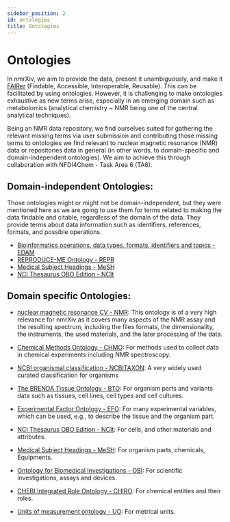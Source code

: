 ```yaml
---
sidebar_position: 2
id: ontologies
title: Ontologies
---
```


# Ontologies

In nmrXiv, we aim to provide the data, present it unambiguously, and make it [FAIRer](https://www.go-fair.org/fair-principles) (Findable, Accessible, Interoperable, Reusable). This can be facilitated by using ontologies. However, it is challenging to make ontologies exhaustive as new terms arise, especially in an emerging domain such as metabolomics (analytical chemistry ~ NMR being one of the central analytical techniques).

Being an NMR data repository, we find ourselves suited for gathering the relevant missing terms via user submission and contributing those missing terms to ontologies we find relevant to nuclear magnetic resonance (NMR) data or repositories data in general (in other words, to domain-specific and domain-independent ontologies). We aim to achieve this through collaboration with NFDI4Chem - Task Area 6 (TA6).

## Domain-independent Ontologies:
Those ontologies might or might not be domain-independent, but they were mentioned here as we are going to use them for terms related to making the data findable and citable, regardless of the domain of the data. They provide terms about data information such as identifiers, references, formats, and possible operations. 

* [Bioinformatics operations, data types, formats, identifiers and topics - EDAM](https://terminology.nfdi4chem.de/ts/ontologies/edam)
* [REPRODUCE-ME Ontology - REPR](https://www.ebi.ac.uk/ols/ontologies/reproduceme)
* [Medical Subject Headings - MeSH](https://meshb-prev.nlm.nih.gov/treeView)
* [NCI Thesaurus OBO Edition - NCIt](https://www.ebi.ac.uk/ols/ontologies/ncit)

## Domain specific Ontologies:

* [nuclear magnetic resonance CV - NMR](https://terminology.nfdi4chem.de/ts/ontologies/nmrcv):
This ontology is of a very high relevance for nmrXiv as it covers many aspects of the NMR assay and the resulting spectrum, including the files formats, the dimensionality, the instruments, the used materials, and the later processing of the data.
* [Chemical Methods Ontology - CHMO](https://terminology.nfdi4chem.de/ts/ontologies/chmo):
 For methods used to collect data in chemical experiments including NMR spectroscopy.

* [NCBI organismal classification - NCBITAXON](https://www.ebi.ac.uk/ols/ontologies/ncbitaxon): 
A very widely used curated classification for organisms 
* [The BRENDA Tissue Ontology - BTO](https://www.ebi.ac.uk/ols/ontologies/bto):
For organism parts and variants data such as tissues, cell lines, cell types and cell cultures.
* [Experimental Factor Ontology - EFO](https://www.ebi.ac.uk/ols/ontologies/efo):
 For many experimental variables, which can be used, e.g., to describe the tissue and the organism part.
* [NCI Thesaurus OBO Edition - NCIt](https://www.ebi.ac.uk/ols/ontologies/ncit): 
For cells, and other materials and attributes.
* [Medical Subject Headings - MeSH](https://meshb-prev.nlm.nih.gov/treeView):
For organism parts, chemicals, Equipments.
* [Ontology for Biomedical Investigations - OBI](https://terminology.nfdi4chem.de/ts/ontologies/obi):
For scientific investigations, assays and devices.
* [CHEBI Integrated Role Ontology - CHIRO](https://terminology.nfdi4chem.de/ts/ontologies/chiro):
For chemical entities and their roles.
* [Units of measurement ontology - UO](https://terminology.nfdi4chem.de/ts/ontologies/uo):
For metrical units.




<!-- Let's translate `docs/intro.md` to French.

## Configure i18n

Modify `docusaurus.config.js` to add support for the `fr` locale:

```js title="docusaurus.config.js"
module.exports = {
  i18n: {
    defaultLocale: 'en',
    locales: ['en', 'fr'],
  },
};
```

## Translate a doc

Copy the `docs/intro.md` file to the `i18n/fr` folder:

```bash
mkdir -p i18n/fr/docusaurus-plugin-content-docs/current/

cp docs/intro.md i18n/fr/docusaurus-plugin-content-docs/current/intro.md
```

Translate `i18n/fr/docusaurus-plugin-content-docs/current/intro.md` in French.

## Start your localized site

Start your site on the French locale:

```bash
npm run start -- --locale fr
```

Your localized site is accessible at `http://localhost:3000/fr/` and the `Getting Started` page is translated.

:::caution

In development, you can only use one locale at a same time.

:::

## Add a Locale Dropdown

To navigate seamlessly across languages, add a locale dropdown.

Modify the `docusaurus.config.js` file:

```js title="docusaurus.config.js"
module.exports = {
  themeConfig: {
    navbar: {
      items: [
        // highlight-start
        {
          type: 'localeDropdown',
        },
        // highlight-end
      ],
    },
  },
};
```

The locale dropdown now appears in your navbar:

![Locale Dropdown](/img/tutorial/localeDropdown.png)

## Build your localized site

Build your site for a specific locale:

```bash
npm run build -- --locale fr
```

Or build your site to include all the locales at once:

```bash
npm run build
``` -->
